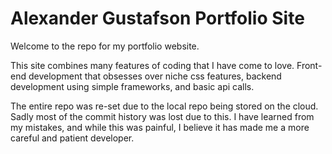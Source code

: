 # Alexander Gustafson Portfolio Site

Welcome to the repo for my portfolio website. 

This site combines many features of coding that I have come to love. Front-end development that obsesses over niche css features, backend development using simple frameworks, and basic api calls.

The entire repo was re-set due to the local repo being stored on the cloud. Sadly most of the commit history was lost due to this. I have learned from my mistakes, and while this was painful, I believe it has made me a more careful and patient developer.